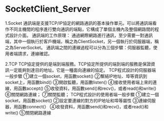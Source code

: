 # SocketClient_Server
1.Socket
通訊端是支援TCP/IP協定的網路通訊的基本操作單元。可以將通訊端看作不同主機間的程序進行雙向通訊的端點，它構成了單個主機內及整個網路間的程式設計介面。
通訊端的工作原理：
通過網際網路進行通訊，至少需要一對通訊端，其中一個執行於客戶機端，稱之為ClientSocket，另一個執行於伺服器端，稱之為ServerSocket。
通訊端之間的連線過程可以分為三個步驟：伺服器監聽，使用者端請求，連線確認。

2.TCP
TCP協定提供的是端到端服務。TCP協定所提供的端到端的服務是保證資訊一定能夠到達目的地址。它是一種面向連線的協定。
TCP程式設計的伺服器端一般步驟
①建立一個socket，用函數socket()
②繫結IP地址、埠等資訊到socket上，用函數bind()
③開啟監聽，用函數listen()
④接收使用者端上來的連線，用函數accept()
⑤收發資料，用函數send()和recv()，或者read()和write()
⑥關閉網路連線；
⑦關閉監聽；
TCP程式設計的使用者端一般步驟
①建立一個socket，用函數socket()
②設定要連線的對方的IP地址和埠等屬性
③連線伺服器，用函數connect(）
④收發資料，用函數send()和recv()，或者read()和write()
⑤關閉網路連線
